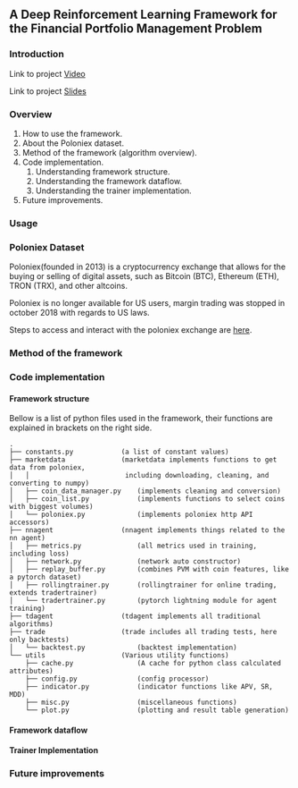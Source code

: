 ## A Deep Reinforcement Learning Framework for the Financial Portfolio Management Problem

### Introduction

Link to project [Video](https://www.youtube.com/watch?v=TuBabSVXCZI&ab_channel=Iffi)

Link to project [Slides](https://docs.google.com/presentation/d/1WagL1_1kufbpzJYGrKOdwAA4oAjFO3FmcLfOpastRAQ/edit?usp=sharing)

### Overview

1. How to use the framework.
2. About the Poloniex dataset.
3. Method of the framework (algorithm overview).
4. Code implementation.
   1. Understanding framework structure.
   2. Understanding the framework dataflow.
   3. Understanding the trainer implementation.
5. Future improvements.

### Usage

### Poloniex Dataset
Poloniex(founded in 2013) is a cryptocurrency exchange that allows for the buying or selling of digital assets, such as Bitcoin (BTC), Ethereum (ETH), TRON (TRX), and other altcoins.

Poloniex is no longer available for US users, margin trading was stopped in october 2018 with regards to US laws.

Steps to access and interact with the poloniex exchange are [here](https://docs.poloniex.com/#introduction).

### Method of the framework

### Code implementation

#### Framework structure

Bellow is a list of python files used in the framework, their functions are explained in brackets on the right side.

```
.
├── constants.py			(a list of constant values)
├── marketdata				(marketdata implements functions to get data from poloniex,
│	│   					 including downloading, cleaning, and converting to numpy)
│   ├── coin_data_manager.py    (implements cleaning and conversion)
│   ├── coin_list.py		    (implements functions to select coins with biggest volumes)
│   └── poloniex.py				(implements poloniex http API accessors)
├── nnagent					(nnagent implements things related to the nn agent)
│   ├── metrics.py				(all metrics used in training, including loss)
│   ├── network.py				(network auto constructor)
│   ├── replay_buffer.py		(combines PVM with coin features, like a pytorch dataset)
│   ├── rollingtrainer.py		(rollingtrainer for online trading, extends tradertrainer)
│   └── tradertrainer.py		(pytorch lightning module for agent training)
├── tdagent					(tdagent implements all traditional algorithms)
├── trade					(trade includes all trading tests, here only backtests)
│   └── backtest.py				(backtest implementation)
└── utils					(Various utility functions)
    ├── cache.py				(A cache for python class calculated attributes)
    ├── config.py				(config processor)
    ├── indicator.py			(indicator functions like APV, SR, MDD)
    ├── misc.py					(miscellaneous functions)
    └── plot.py					(plotting and result table generation)

```

#### Framework dataflow



#### Trainer Implementation

### Future improvements
